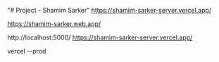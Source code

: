 "# Project - Shamim Sarker"
https://shamim-sarker-server.vercel.app/

https://shamim-sarker.web.app/

http://localhost:5000/
https://shamim-sarker-server.vercel.app/

vercel --prod